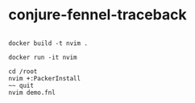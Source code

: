 # conjure-fennel-traceback

```

docker build -t nvim .

docker run -it nvim

cd /root
nvim +:PackerInstall
~~ quit
nvim demo.fnl
```
